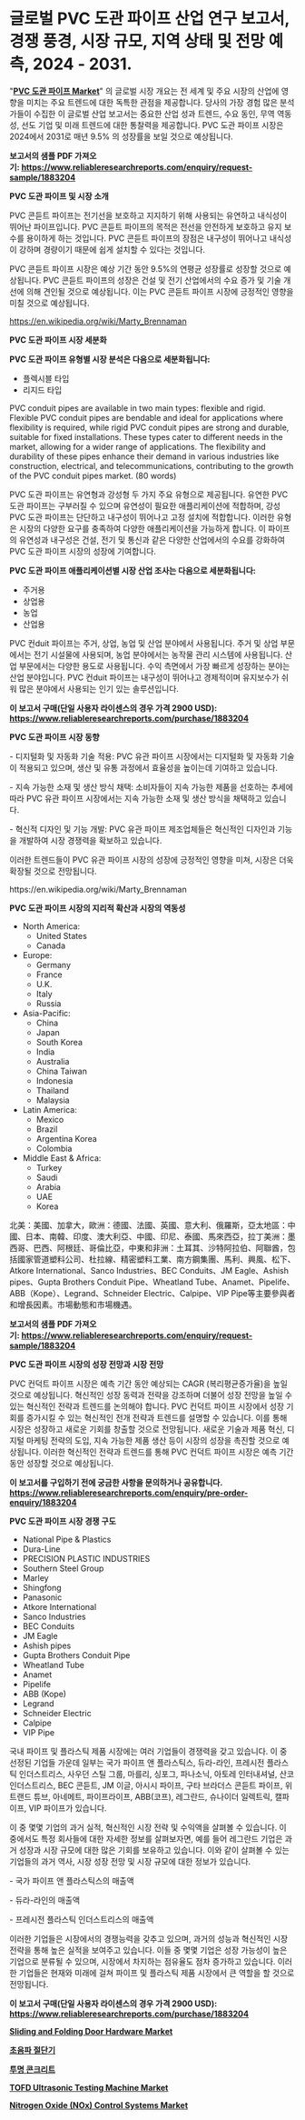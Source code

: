 <p><h1>글로벌 PVC 도관 파이프 산업 연구 보고서, 경쟁 풍경, 시장 규모, 지역 상태 및 전망 예측, 2024 - 2031.</h1></p><p>"<strong><a href="https://www.reliableresearchreports.com/pvc-conduit-pipes-r1883204">PVC 도관 파이프 Market</a></strong>" 의 글로벌 시장 개요는 전 세계 및 주요 시장의 산업에 영향을 미치는 주요 트렌드에 대한 독특한 관점을 제공합니다. 당사의 가장 경험 많은 분석가들이 수집한 이 글로벌 산업 보고서는 중요한 산업 성과 트렌드, 수요 동인, 무역 역동성, 선도 기업 및 미래 트렌드에 대한 통찰력을 제공합니다. PVC 도관 파이프 시장은 2024에서 2031로 매년 9.5% 의 성장률을 보일 것으로 예상됩니다.</p>
<p><strong>보고서의 샘플 PDF 가져오기:&nbsp;<a href="https://www.reliableresearchreports.com/enquiry/request-sample/1883204">https://www.reliableresearchreports.com/enquiry/request-sample/1883204</a></strong></p>
<p><strong>PVC 도관 파이프 및 시장 소개</strong></p>
<p><p>PVC 콘듣트 파이프는 전기선을 보호하고 지지하기 위해 사용되는 유연하고 내식성이 뛰어난 파이프입니다. PVC 콘듣트 파이프의 목적은 전선을 안전하게 보호하고 유지 보수를 용이하게 하는 것입니다. PVC 콘듣트 파이프의 장점은 내구성이 뛰어나고 내식성이 강하며 경량이기 때문에 쉽게 설치할 수 있다는 것입니다.</p><p>PVC 콘듣트 파이프 시장은 예상 기간 동안 9.5%의 연평균 성장률로 성장할 것으로 예상됩니다. PVC 콘듣트 파이프의 성장은 건설 및 전기 산업에서의 수요 증가 및 기술 개선에 의해 견인될 것으로 예상됩니다. 이는 PVC 콘듣트 파이프 시장에 긍정적인 영향을 미칠 것으로 예상됩니다.</p></p>
<p><a href="https://en.wikipedia.org/wiki/Marty_Brennaman">https://en.wikipedia.org/wiki/Marty_Brennaman</a></p>
<p><strong>PVC 도관 파이프 시장 세분화</strong></p>
<p><strong>PVC 도관 파이프 유형별 시장 분석은 다음으로 세분화됩니다:</strong></p>
<p><ul><li>플렉시블 타입</li><li>리지드 타입</li></ul></p>
<p><p>PVC conduit pipes are available in two main types: flexible and rigid. Flexible PVC conduit pipes are bendable and ideal for applications where flexibility is required, while rigid PVC conduit pipes are strong and durable, suitable for fixed installations. These types cater to different needs in the market, allowing for a wider range of applications. The flexibility and durability of these pipes enhance their demand in various industries like construction, electrical, and telecommunications, contributing to the growth of the PVC conduit pipes market. (80 words)</p><p>PVC 도관 파이프는 유연형과 강성형 두 가지 주요 유형으로 제공됩니다. 유연한 PVC 도관 파이프는 구부러질 수 있으며 유연성이 필요한 애플리케이션에 적합하며, 강성 PVC 도관 파이프는 단단하고 내구성이 뛰어나고 고정 설치에 적합합니다. 이러한 유형은 시장의 다양한 요구를 충족하여 다양한 애플리케이션을 가능하게 합니다. 이 파이프의 유연성과 내구성은 건설, 전기 및 통신과 같은 다양한 산업에서의 수요를 강화하여 PVC 도관 파이프 시장의 성장에 기여합니다.</p></p>
<p><strong>PVC 도관 파이프 애플리케이션별 시장 산업 조사는 다음으로 세분화됩니다:</strong></p>
<p><ul><li>주거용</li><li>상업용</li><li>농업</li><li>산업용</li></ul></p>
<p><p>PVC 컨duit 파이프는 주거, 상업, 농업 및 산업 분야에서 사용됩니다. 주거 및 상업 부문에서는 전기 시설물에 사용되며, 농업 분야에서는 농작물 관리 시스템에 사용됩니다. 산업 부문에서는 다양한 용도로 사용됩니다. 수익 측면에서 가장 빠르게 성장하는 분야는 산업 분야입니다. PVC 컨duit 파이프는 내구성이 뛰어나고 경제적이며 유지보수가 쉬워 많은 분야에서 사용되는 인기 있는 솔루션입니다.</p></p>
<p><strong>이 보고서 구매(단일 사용자 라이센스의 경우 가격 2900 USD): <a href="https://www.reliableresearchreports.com/purchase/1883204">https://www.reliableresearchreports.com/purchase/1883204</a></strong></p>
<p><strong>PVC 도관 파이프 시장 동향</strong></p>
<p><p>- 디지털화 및 자동화 기술 적용: PVC 유관 파이프 시장에서는 디지털화 및 자동화 기술이 적용되고 있으며, 생산 및 유통 과정에서 효율성을 높이는데 기여하고 있습니다.</p><p>- 지속 가능한 소재 및 생산 방식 채택: 소비자들이 지속 가능한 제품을 선호하는 추세에 따라 PVC 유관 파이프 시장에서는 지속 가능한 소재 및 생산 방식을 채택하고 있습니다.</p><p>- 혁신적 디자인 및 기능 개발: PVC 유관 파이프 제조업체들은 혁신적인 디자인과 기능을 개발하여 시장 경쟁력을 확보하고 있습니다.</p><p>이러한 트렌드들이 PVC 유관 파이프 시장의 성장에 긍정적인 영향을 미쳐, 시장은 더욱 확장될 것으로 전망됩니다.</p></p>
<p>https://en.wikipedia.org/wiki/Marty_Brennaman</p>
<p><strong>PVC 도관 파이프 시장의 지리적 확산과 시장의 역동성</strong></p>
<p><ul>
    <li>
        North America:
        <ul>
            <li>United States</li>
            <li>Canada</li>
        </ul>
    </li>
    <li>
        Europe:
        <ul>
            <li>Germany</li>
            <li>France</li>
            <li>U.K.</li>
            <li>Italy</li>
            <li>Russia</li>
        </ul>
    </li>
    <li>
        Asia-Pacific:
        <ul>
            <li>China</li>
            <li>Japan</li>
            <li>South Korea</li>
            <li>India</li>
            <li>Australia</li>
            <li>China Taiwan</li>
            <li>Indonesia</li>
            <li>Thailand</li>
            <li>Malaysia</li>
        </ul>
    </li>
    <li>
        Latin America:
        <ul>
            <li>Mexico</li>
            <li>Brazil</li>
            <li>Argentina Korea</li>
            <li>Colombia</li>
        </ul>
    </li>
    <li>
        Middle East & Africa:
        <ul>
            <li>Turkey</li>
            <li>Saudi</li>
            <li>Arabia</li>
            <li>UAE</li>
            <li>Korea</li>
        </ul>
    </li>
    </ul></p>
<p><p>北美：美國、加拿大，歐洲：德國、法國、英國、意大利、俄羅斯，亞太地區：中國、日本、南韓、印度、澳大利亞、中國、印尼、泰國、馬來西亞，拉丁美洲：墨西哥、巴西、阿根廷、哥倫比亞，中東和非洲：土耳其、沙特阿拉伯、阿聯酋，包括國家管道塑料公司、杜拉線、精密塑料工業、南方鋼集團、馬利、興風、松下、Atkore International、Sanco Industries、BEC Conduits、JM Eagle、Ashish pipes、Gupta Brothers Conduit Pipe、Wheatland Tube、Anamet、Pipelife、ABB（Kope）、Legrand、Schneider Electric、Calpipe、VIP Pipe等主要參與者和增長因素。市場動態和市場機遇。</p></p>
<p><strong>보고서의 샘플 PDF 가져오기:&nbsp;<a href="https://www.reliableresearchreports.com/enquiry/request-sample/1883204">https://www.reliableresearchreports.com/enquiry/request-sample/1883204</a></strong></p>
<p><strong>PVC 도관 파이프 시장의 성장 전망과 시장 전망</strong></p>
<p><p>PVC 컨덕트 파이프 시장은 예측 기간 동안 예상되는 CAGR (복리평균증가율)을 높일 것으로 예상됩니다. 혁신적인 성장 동력과 전략을 강조하며 더불어 성장 전망을 높일 수 있는 혁신적인 전략과 트렌드를 논의해야 합니다. PVC 컨덕트 파이프 시장에서 성장 기회를 증가시킬 수 있는 혁신적인 전개 전략과 트렌드를 설명할 수 있습니다. 이를 통해 시장은 성장하고 새로운 기회를 창출할 것으로 전망됩니다. 새로운 기술과 제품 혁신, 디지털 마케팅 전략의 도입, 지속 가능한 제품 생산 등이 시장의 성장을 촉진할 것으로 예상됩니다. 이러한 혁신적인 전략과 트렌드를 통해 PVC 컨덕트 파이프 시장은 예측 기간 동안 성장할 것으로 예상됩니다.</p></p>
<p><strong>이 보고서를 구입하기 전에 궁금한 사항을 문의하거나 공유합니다. <a href="https://www.reliableresearchreports.com/enquiry/pre-order-enquiry/1883204">https://www.reliableresearchreports.com/enquiry/pre-order-enquiry/1883204</a></strong></p>
<p><strong>PVC 도관 파이프 시장 경쟁 구도</strong></p>
<p><ul><li>National Pipe & Plastics</li><li>Dura-Line</li><li>PRECISION PLASTIC INDUSTRIES</li><li>Southern Steel Group</li><li>Marley</li><li>Shingfong</li><li>Panasonic</li><li>Atkore International</li><li>Sanco Industries</li><li>BEC Conduits</li><li>JM Eagle</li><li>Ashish pipes</li><li>Gupta Brothers Conduit Pipe</li><li>Wheatland Tube</li><li>Anamet</li><li>Pipelife</li><li>ABB (Kope)</li><li>Legrand</li><li>Schneider Electric</li><li>Calpipe</li><li>VIP Pipe</li></ul></p>
<p><p>국내 파이프 및 플라스틱 제품 시장에는 여러 기업들이 경쟁력을 갖고 있습니다. 이 중 선정된 기업들 가운데 일부는 국가 파이프 앤 플라스틱스, 듀라-라인, 프레시전 플라스틱 인더스트리스, 사우던 스틸 그룹, 마를리, 싱포그, 파나소닉, 아토레 인터내셔널, 산코 인더스트리스, BEC 콘듣트, JM 이글, 아시시 파이프, 구타 브라더스 콘듣트 파이프, 위트랜드 튜브, 아네메트, 파이프라이프, ABB(코프), 레그란드, 슈나이더 일렉트릭, 캘파이프, VIP 파이프가 있습니다.</p><p>이 중 몇몇 기업의 과거 실적, 혁신적인 시장 전략 및 수익액을 살펴볼 수 있습니다. 이 중에서도 특정 회사들에 대한 자세한 정보를 살펴보자면, 예를 들어 레그란드 기업은 과거 성장과 시장 규모에 대한 많은 기회를 보유하고 있습니다. 이와 같이 살펴볼 수 있는 기업들의 과거 역사, 시장 성장 전망 및 시장 규모에 대한 정보가 있습니다.</p><p>- 국가 파이프 앤 플라스틱스의 매출액</p><p>- 듀라-라인의 매출액</p><p>- 프레시전 플라스틱 인더스트리스의 매출액</p><p>이러한 기업들은 시장에서의 경쟁능력을 갖추고 있으며, 과거의 성능과 혁신적인 시장 전략을 통해 높은 실적을 보여주고 있습니다. 이들 중 몇몇 기업은 성장 가능성이 높은 기업으로 분류될 수 있으며, 시장에서 차지하는 점유율도 점차 증가하고 있습니다. 이러한 기업들은 현재와 미래에 걸쳐 파이프 및 플라스틱 제품 시장에서 큰 역할을 할 것으로 전망됩니다.</p></p>
<p><strong>이 보고서 구매(단일 사용자 라이센스의 경우 가격 2900 USD): <a href="https://www.reliableresearchreports.com/purchase/1883204">https://www.reliableresearchreports.com/purchase/1883204</a></strong></p>
<p><strong><p><a href="https://medium.com/@bethelokon998/sliding-and-folding-door-hardware-market-global-market-share-and-ranking-overall-sales-and-ba1bde18aced">Sliding and Folding Door Hardware Market</a></p><p><a href="https://github.com/LuckeyCorbin/Market-Research-Report-List-2/blob/main/557457371794.md">초음파 절단기</a></p><p><a href="https://github.com/shampaakter36/Market-Research-Report-List-2/blob/main/353143971793.md">투명 콘크리트</a></p><p><a href="https://github.com/marthawweekle/Market-Research-Report-List-2/blob/main/tofd-ultrasonic-testing-machine-market.md">TOFD Ultrasonic Testing Machine Market</a></p><p><a href="https://issuu.com/reportprime-2/docs/nitrogen-oxide-nox-control-systems-market-size-203">Nitrogen Oxide (NOx) Control Systems Market</a></p></strong></p>
<p></p>
